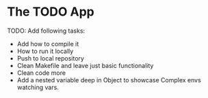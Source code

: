 # The TODO App

TODO: Add following tasks:

- Add how to compile it
- How to run it locally
- Push to local repository
- Clean Makefile and leave just basic functionality
- Clean code more
- Add a nested variable deep in Object to showcase Complex envs watching vars.
